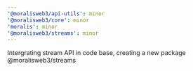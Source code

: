 ```yaml
---
'@moralisweb3/api-utils': minor
'@moralisweb3/core': minor
'moralis': minor
'@moralisweb3/streams': minor
---
```


Intergrating stream API in code base, creating a new package @moralisweb3/streams
